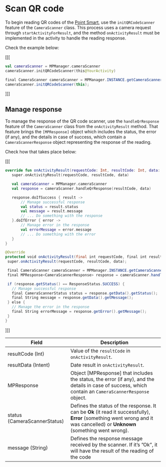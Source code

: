 # Scan QR code

To begin reading QR codes of the [Point Smart](/developers/en/docs/mp-point/landing), use the `initQRCodeScanner` feature of the `CameraScanner` class. This process uses a camera request through `startActivityForResult`, and the method `onActivityResult` must be implemented in the activity to handle the reading response.

Check the example below:

[[[
```kotlin
val cameraScanner = MPManager.cameraScanner
cameraScanner.initQRCodeScanner(this@YourActivity)
```
```java
final CameraScanner cameraScanner = MPManager.INSTANCE.getCameraScanner();
cameraScanner.initQRCodeScanner(this);
```
]]]

## Manage response

To manage the response of the QR code scanner, use the `handleQrResponse` feature of the `CameraScanner` class from the `onActivityResult` method. That feature brings the `[MPResponse]` object which includes the status, the error (if any), and the details in case of success, which contain a `CameraScannerResponse` object representing the response of the reading.

Check how that takes place below:

[[[
```kotlin
override fun onActivityResult(requestCode: Int, resultCode: Int, data: Intent?) {
   super.onActivityResult(requestCode, resultCode, data)

   val cameraScanner = MPManager.cameraScanner
   val response = cameraScanner.handleQrResponse(resultCode, data)

   response.doIfSuccess { result ->
       // Manage successful response
       val status = result.status
       val message = result.message
       // ... Do something with the response
   }.doIfError { error ->
       // Manage error in the response
       val errorMessage = error.message
       // ... Do something with the error
   }
}
```
```java
@Override
protected void onActivityResult(final int requestCode, final int resultCode, final Intent data) {
 super.onActivityResult(requestCode, resultCode, data);

 final CameraScanner cameraScanner = MPManager.INSTANCE.getCameraScanner();
 final MPResponse<CameraScannerResponse> response = cameraScanner.handleQrResponse(resultCode, data);

 if (response.getStatus() == ResponseStatus.SUCCESS) {
   // Manage successful response
   final CameraScannerStatus status = response.getData().getStatus();
   final String message = response.getData().getMessage();
 } else {
   // Manage the error in the response
   final String errorMessage = response.getError().getMessage();
 }
}
```
]]]

|Field|Description|
|---|---|
|resultCode (Int)| Value of the `resultCode` in `onActivityResult`.|
|resultData (Intent)| Date result in `onActivityResult`.|
|MPResponse<CameraScannerResponse>| Object [MPResponse] that includes the status, the error (if any), and the details in case of success, which contain an `CameraScannerResponse` object.|
|status (CameraScannerStatus)| Defines the status of the response. It can be **Ok** (it read it successfully), **Error** (something went wrong and it was cancelled) or **Unknown** (something went wrong).|
|message (String)| Defines the response message received by the scanner. If it’s  ”Ok”, it will have the result of the reading of the code|
